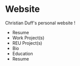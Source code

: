 # Website

Christian Duff's personal website !

- Resume
- Work Project(s)
- REU Project(s)
- Bio
- Education
- Resume
